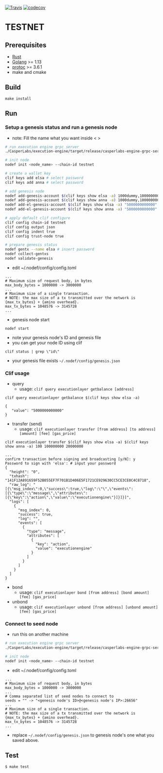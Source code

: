 [![Travis](https://travis-ci.com/hdac-io/friday.svg?token=bhU3g7FdixBp5h3M2its&branch=dev)](https://travis-ci.com/hdac-io/friday/branches)
[![codecov](https://codecov.io/gh/hdac-io/friday/branch/dev/graph/badge.svg?token=hQEgzmULjh)](https://codecov.io/gh/hdac-io/friday)

# TESTNET

## Prerequisites

* [Rust](https://www.rust-lang.org/tools/install)
* [Golang](https://golang.org/doc/install) >= 1.13
* [protoc](http://google.github.io/proto-lens/installing-protoc.html) >= 3.6.1
* make and cmake

## Build

```
make install
```

## Run

### Setup a genesis status and run a genesis node
* note: Fill the name what you want inside < >
```sh
# run execution engine grpc server
./CasperLabs/execution-engine/target/release/casperlabs-engine-grpc-server $HOME/.casperlabs/.casper-node.sock

# init node
nodef init <node_name> --chain-id testnet

# create a wallet key
clif keys add elsa # select password
clif keys add anna # select password

# add genesis node
nodef add-genesis-account $(clif keys show elsa -a) 1000dummy,100000000stake
nodef add-genesis-account $(clif keys show anna -a) 1000dummy,100000000stake
nodef add-el-genesis-account $(clif keys show elsa -a) "5000000000000" "1000000"
nodef add-el-genesis-account $(clif keys show anna -a) "5000000000000" "1000000"

# apply default clif configure
clif config chain-id testnet
clif config output json
clif config indent true
clif config trust-node true

# prepare genesis status
nodef gentx --name elsa # insert password
nodef collect-gentxs
nodef validate-genesis
```
* edit ~/.nodef/config/config.toml
```
...
# Maximum size of request body, in bytes
max_body_bytes = 1000000 -> 3000000
...
# Maximum size of a single transaction.
# NOTE: the max size of a tx transmitted over the network is {max_tx_bytes} + {amino overhead}.
max_tx_bytes = 1048576 -> 3145728
...
```
* genesis node start
```
nodef start
```
* note your genesis node's ID and genesis file
* you can get your node ID using clif
```
clif status | grep \"id\"
```
* your genesis file exists `~/.nodef/config/genesis.json`

### Clif usage
* query
  * usage: `clif query executionlayer getbalance [address]`
```
clif query executionlayer getbalance $(clif keys show elsa -a)

{
   "value": "5000000000000"
}
```

* transfer (send)
  * usage: `clif executionlayer transfer [from address] [to address]  [amount] [fee] [gas_price]`
```
clif executionlayer transfer $(clif keys show elsa -a) $(clif keys show anna -a) 100 100000000 20000000

...
confirm transaction before signing and broadcasting [y/N]: y
Password to sign with 'elsa': # input your password
{
  "height": "0",
  "txhash": "141F12A891659F52B055EF7F701B1D406E5F1721CE929630CC5CE3CE0C4C8718",
  "raw_log": "[{\"msg_index\":0,\"success\":true,\"log\":\"\",\"events\":[{\"type\":\"message\",\"attributes\":[{\"key\":\"action\",\"value\":\"executionengine\"}]}]}]",
  "logs": [
    {
      "msg_index": 0,
      "success": true,
      "log": "",
      "events": [
        {
          "type": "message",
          "attributes": [
            {
              "key": "action",
              "value": "executionengine"
            }
          ]
        }
      ]
    }
  ]
}
```
* bond
  * usage: `clif executionlayer bond [from address] [bond amount] [fee] [gas_price]`
* unbond
  * usage: `clif executionlayer unbond [from address] [unbond amount] [fee] [gas_price]`

### Connect to seed node
* run this on another machine
```sh
# run execution engine grpc server
./CasperLabs/execution-engine/target/release/casperlabs-engine-grpc-server $HOME/.casperlabs/.casper-node.sock

# init node
nodef init <node_name> --chain-id testnet
```
* edit ~/.nodef/config/config.toml
```
...
# Maximum size of request body, in bytes
max_body_bytes = 1000000 -> 3000000
...
# Comma separated list of seed nodes to connect to
seeds = "" -> "<genesis node's ID>@<genesis node's IP>:26656"
...
# Maximum size of a single transaction.
# NOTE: the max size of a tx transmitted over the network is {max_tx_bytes} + {amino overhead}.
max_tx_bytes = 1048576 -> 3145728
...
```
* replace `~/.nodef/config/genesis.json` to genesis node's one what you saved above.
## Test

```
$ make test
```
